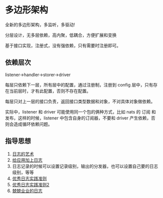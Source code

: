 # 多边形架构

全新的多边形架构，多监听，多驱动!

分层设计，无多层依赖，高内聚，低耦合，方便扩展和变换

基于接口实现，注册式，没有强依赖，只有需要时注册即可。


## 依赖层次
listener->handler->storer->driver

每层只依赖下一层，所有层中的配置，通过注册制，注册到 config 层中，只有存在当前层时，才有此配置，否则不存在配置。

每层只对上一层的接口负责，返回接口类型数据和对象，不对具体对象做依赖。

实际中，listener 和 driver 可能使用同一个包的俩种方式，比如 nats 的 订阅 和发布，这样的时候，listener 中包含自身的订阅器，不要和 driver 产生依赖，否则会造成循环依赖问题。

## 指导思想

1. [日志的艺术](https://www.cnblogs.com/xybaby/p/7954610.html)
2. [给应用加上日志](https://www.imzjy.com/blog/2018-07-06-writing-good-log)
3. 日志记录的时候可以设置记录级别，输出的分发器，也可以设置自己要的日志级别，等等
4. [优秀日志实践准则](https://cloud.tencent.com/developer/article/1116081)
5. [优秀日志实践准则2](https://dbaplus.cn/news-134-1658-1.html)
6. [兢兢业业的日志](https://cloud.tencent.com/developer/article/1625404)
